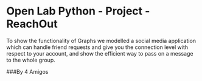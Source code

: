 # Open Lab Python - Project - ReachOut

To show the functionality of Graphs we modelled a social media application which can handle friend requests and give you the connection level with respect to your account, and show the efficient way to pass on a message to the whole group.

###By 4 Amigos
